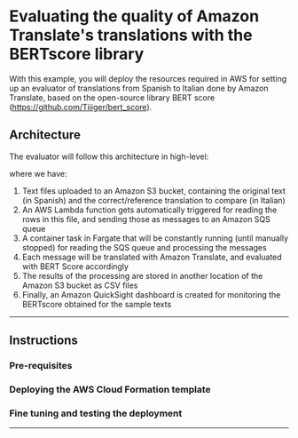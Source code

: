 # Evaluating the quality of Amazon Translate's translations with the BERTscore library

With this example, you will deploy the resources required in AWS for setting up an evaluator of translations from Spanish to Italian done by Amazon Translate, based on the open-source library BERT score (https://github.com/Tiiiger/bert_score).

## Architecture
The evaluator will follow this architecture in high-level:



where we have:
1. Text files uploaded to an Amazon S3 bucket, containing the original text (in Spanish) and the correct/reference translation to compare (in Italian)
2. An AWS Lambda function gets automatically triggered for reading the rows in this file, and sending those as messages to an Amazon SQS queue
3. A container task in Fargate that will be constantly running (until manually stopped) for reading the SQS queue and processing the messages
4. Each message will be translated with Amazon Translate, and evaluated with BERT Score accordingly
5. The results of the processing are stored in another location of the Amazon S3 bucket as CSV files
6. Finally, an Amazon QuickSight dashboard is created for monitoring the BERTscore obtained for the sample texts

---

## Instructions

### Pre-requisites

### Deploying the AWS Cloud Formation template

### Fine tuning and testing the deployment


---
